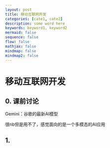 ```yaml
---
layout: post
title: 移动互联网开发
categories: [cate1, cate2]
description: some word here
keywords: keyword1, keyword2
mermaid: false
sequence: false
flow: false
mathjax: false
mindmap: false
mindmap2: false
---
```


# 移动互联网开发

## 0. 课前讨论

Gemini：谷歌的最新AI模型

很nb但是用不了，感觉面向的是一个多模态的AI应用

## 1. 

